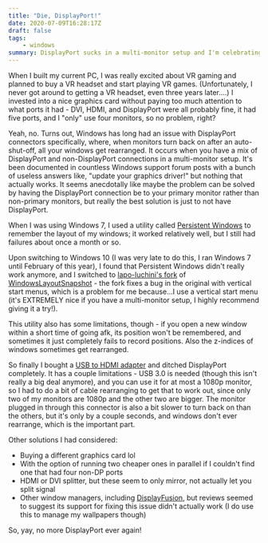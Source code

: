```yaml
---
title: "Die, DisplayPort!"
date: 2020-07-09T16:28:17Z
draft: false
tags:
    - windows
summary: DisplayPort sucks in a multi-monitor setup and I'm celebrating not using it anymore.
---
```


When I built my current PC, I was really excited about VR gaming and planned to buy a VR headset and start playing VR games. (Unfortunately, I never got around to getting a VR headset, even three years later....) I invested into a nice graphics card without paying too much attention to what ports it had - DVI, HDMI, and DisplayPort were all probably fine, it had five ports, and I "only" use four monitors, so no problem, right?

Yeah, no. Turns out, Windows has long had an issue with DisplayPort connectors specifically, where, when monitors turn back on after an auto-shut-off, all your windows get rearranged. It occurs when you have a mix of DisplayPort and non-DisplayPort connections in a multi-monitor setup. It's been documented in countless Windows support forum posts with a bunch of useless answers like, "update your graphics driver!" but nothing that actually works. It seems anecdotally like maybe the problem can be solved by having the DisplayPort connection be to your primary monitor rather than non-primary monitors, but really the best solution is just to not have DisplayPort.

When I was using Windows 7, I used a utility called [Persistent Windows](https://www.ninjacrab.com/persistent-windows/) to remember the layout of my windows; it worked relatively well, but I still had failures about once a month or so.

Upon switching to Windows 10 (I was very late to do this, I ran Windows 7 until February of this year), I found that Persistent Windows didn't really work anymore, and I switched to [lapo-luchini's fork](https://github.com/lapo-luchini/WindowsLayoutSnapshot) of [WindowsLayoutSnapshot](https://github.com/adamsmith/WindowsLayoutSnapshot) - the fork fixes a bug in the original with vertical start menus, which is a problem for me because...I use a vertical start menu (it's EXTREMELY nice if you have a multi-monitor setup, I highly recommend giving it a try!).

This utility also has some limitations, though - if you open a new window within a short time of going afk, its position won't be remembered, and sometimes it just completely fails to record positions. Also the z-indices of windows sometimes get rearranged.

So finally I bought a [USB to HDMI adapter](https://www.amazon.com/gp/product/B07RS34B43) and ditched DisplayPort completely. It has a couple limitations - USB 3.0 is needed (though this isn't really a big deal anymore), and you can use it for at most a 1080p monitor, so I had to do a bit of cable rearranging to get that to work out, since only two of my monitors are 1080p and the other two are bigger. The monitor plugged in through this connector is also a bit slower to turn back on than the others, but it's only by a couple seconds, and windows don't ever rearrange, which is the important part.

Other solutions I had considered:
* Buying a different graphics card lol
* With the option of running two cheaper ones in parallel if I couldn't find one that had four non-DP ports
* HDMI or DVI splitter, but these seem to only mirror, not actually let you split signal
* Other window managers, including [DisplayFusion](https://www.displayfusion.com/), but reviews seemed to suggest its support for fixing this issue didn't actually work (I do use this to manage my wallpapers though)

So, yay, no more DisplayPort ever again!